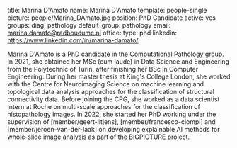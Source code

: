 title: Marina D'Amato
name: Marina D'Amato
template: people-single
picture: people/Marina_DAmato.jpg
position: PhD Candidate
active: yes
groups: diag, pathology
default_group: pathology
email: marina.damato@radboudumc.nl
office: 
type: phd
linkedin: https://www.linkedin.com/in/marina-damato/

Marina D'Amato is a PhD candidate in the [Computational Pathology group](https://www.computationalpathologygroup.eu/). In 2021, she obtained her MSc (cum laude) in Data Science and Engineering from the Polytechnic of Turin, after finishing her BSc in Computer Engineering. During her master thesis at King's College London, she worked with the Centre for Neuroimaging Science on machine learning and topological data analysis approaches for the classification of structural connectivity data. Before joining the CPG, she worked as a data scientist intern at Roche on multi-scale approaches for the classification of histopathology images. In 2022, she started her PhD working under the supervision of [member/geert-litjens], [member/francesco-ciompi] and [member/jeroen-van-der-laak] on developing explainable AI methods for whole-slide image analysis as part of the BIGPICTURE project.
